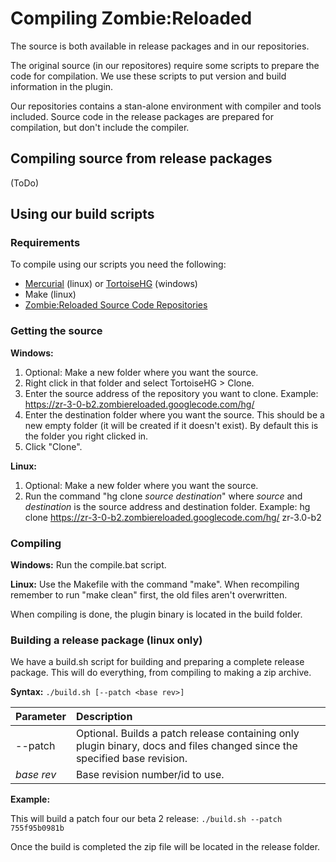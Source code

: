 # Compiling Zombie:Reloaded #

The source is both available in release packages and in our repositories.

The original source (in our repositores) require some scripts to prepare the code for compilation.
We use these scripts to put version and build information in the plugin.

Our repositories contains a stan-alone environment with compiler and tools included. Source code in
the release packages are prepared for compilation, but don't include the compiler.

## Compiling source from release packages ##

(ToDo)

## Using our build scripts ##

### Requirements ###

To compile using our scripts you need the following:
  * [Mercurial](http://mercurial.selenic.com/) (linux) or [TortoiseHG](http://tortoisehg.bitbucket.org/) (windows)
  * Make (linux)
  * [Zombie:Reloaded Source Code Repositories](Source.md)


### Getting the source ###

**Windows:**
  1. Optional: Make a new folder where you want the source.
  1. Right click in that folder and select TortoiseHG > Clone.
  1. Enter the source address of the repository you want to clone. Example: https://zr-3-0-b2.zombiereloaded.googlecode.com/hg/
  1. Enter the destination folder where you want the source. This should be a new empty folder (it will be created if it doesn't exist). By default this is the folder you right clicked in.
  1. Click "Clone".

**Linux:**
  1. Optional: Make a new folder where you want the source.
  1. Run the command "hg clone _source_ _destination_" where _source_ and _destination_ is the source address and destination folder. Example: hg clone https://zr-3-0-b2.zombiereloaded.googlecode.com/hg/ zr-3.0-b2


### Compiling ###

**Windows:** Run the compile.bat script.

**Linux:** Use the Makefile with the command "make". When recompiling remember to run "make clean" first, the old files aren't overwritten.

When compiling is done, the plugin binary is located in the build folder.

### Building a release package (linux only) ###

We have a build.sh script for building and preparing a complete release package. This will do everything, from compiling to making a zip archive.

**Syntax:** `./build.sh [--patch <base rev>]`

| **Parameter** | **Description** |
|:--------------|:----------------|
| --patch       | Optional. Builds a patch release containing only plugin binary, docs and files changed since the specified base revision. |
| _base rev_    | Base revision number/id to use. |

**Example:**

This will build a patch four our beta 2 release: `./build.sh --patch 755f95b0981b`

Once the build is completed the zip file will be located in the release folder.